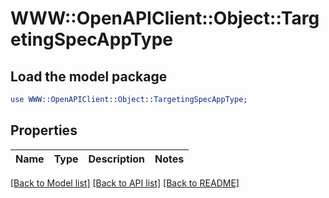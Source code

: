 # WWW::OpenAPIClient::Object::TargetingSpecAppType

## Load the model package
```perl
use WWW::OpenAPIClient::Object::TargetingSpecAppType;
```

## Properties
Name | Type | Description | Notes
------------ | ------------- | ------------- | -------------

[[Back to Model list]](../README.md#documentation-for-models) [[Back to API list]](../README.md#documentation-for-api-endpoints) [[Back to README]](../README.md)



